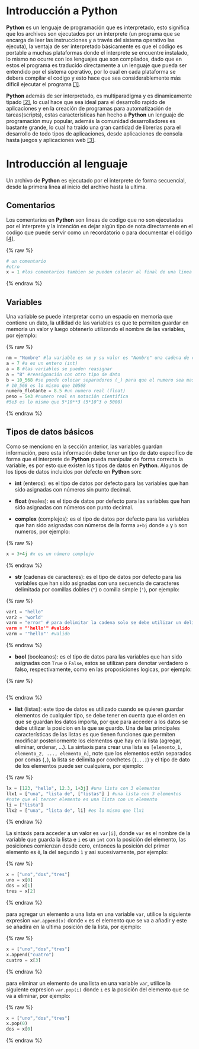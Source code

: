 # Introducción a Python
**Python** es un lenguaje de programación que es interpretado, esto significa que los archivos son ejecutados por un interprete (un programa que se encarga de leer las instrucciones y a través del sistema operativo las ejecuta), la ventaja de ser interpretado básicamente es que el código es portable a muchas plataformas donde el interprete se encuentre instalado, lo mismo no ocurre con los lenguajes que son compilados, dado que en estos el programa es traducido directamente a un lenguaje que pueda ser entendido por el sistema operativo, por lo cual en cada plataforma se debera compilar el codigo y esto hace que sea considerablemente más dificil ejecutar el programa [[1]](https://es.wikipedia.org/wiki/Python). 

**Python** además de ser interpretado, es multiparadigma y es dinamicamente tipado [[2]](https://docs.python.org/3/tutorial/index.html), lo cual hace que sea ideal para el desarrollo rapido de aplicaciones y en la creación de programas para automatización de tareas(scripts), estas características han hecho a **Python** un lenguaje de programación muy popular, además la comunidad desarrolladores es bastante grande, lo cual ha traido una gran cantidad de librerias para el desarrollo de todo tipos de aplicaciones, desde aplicaciones de consola hasta juegos y aplicaciones web [[3]](https://brochure.getpython.info/).

# Introducción al lenguaje
Un archivo de **Python** es ejecutado por el interprete de forma secuencial, desde la primera linea al inicio del archivo hasta la ultima.

## Comentarios
Los comentarios en **Python** son lineas de codigo que no son ejecutados por el interprete y la intención es dejar algún tipo de nota directamente en el codigo que puede servir como un recordatorio o para documentar el código [[4]](https://docs.python.org/3/reference/lexical_analysis.html#comments).

{% raw %}
```python
# un comentario
#otro
x = 1 #los comentarios tambien se pueden colocar al final de una linea
```
{% endraw %}

## Variables
Una variable se puede interpretar como un espacio en memoria que contiene un dato, la utilidad de las variables es que te permiten guardar en memoria un valor y luego obtenerlo utilizando el nombre de las variables, por ejemplo:

{% raw %}
```python
nm = "Nombre" #la variable es nm y su valor es "Nombre" una cadena de caracteres
a = 7 #a es un entero (int)
a = 8 #las variables se pueden reasignar
a = "8" #reasignación con otro tipo de dato
b = 10_568 #se puede colocar separadores (_) para que el numero sea mas legible
# 10_568 es lo mismo que 10568
numero_flotante = 8.5 #un numero real (float)
peso = 5e3 #numero real en notación cientifica
#5e3 es lo mismo que 5*10**3 (5*10^3 o 5000)
```
{% endraw %}

## Tipos de datos básicos
Como se menciono en la sección anterior, las variables guardan información, pero esta información debe tener un tipo de dato especifico de forma que el interprete de **Python** pueda manipular de forma correcta la variable, es por esto que existen los tipos de datos en **Python**. Algunos de los tipos de datos incluidos por defecto en **Python** son:

+ **int** (enteros): es el tipo de datos por defecto para las variables que han sido asignadas con números sin punto decimal.

+ **float** (reales): es el tipo de datos por defecto para las variables que han sido asignadas con números con punto decimal.

+ **complex** (complejos): es el tipo de datos por defecto para las variables que han sido asignadas con números de la forma `a+bj` donde `a` y `b` son numeros, por ejemplo: 

{% raw %}
```python
x = 3+4j #x es un número complejo
```
{% endraw %}

+ **str** (cadenas de caracteres): es el tipo de datos por defecto para las variables que han sido asignadas con una secuencia de caracteres delimitada por comillas dobles (`"`) o comilla simple (`'`), por ejemplo:

{% raw %}
```python
var1 = "hello"
var2 = 'world'
varm = "error' # para delimitar la cadena solo se debe utilizar un delimitador
varm = "'hello'" #valido
varm = '"hello"' #valido
```
{% endraw %}

+ **bool** (booleanos): es el tipo de datos para las variables que han sido asignadas con `True` o `False`, estos se utilizan para denotar verdadero o falso, respectivamente, como en las proposiciones logicas, por ejemplo:

{% raw %}
```python

```
{% endraw %}

+ **list** (listas): este tipo de datos es utilizado cuando se quieren guardar elementos de cualquier tipo, se debe tener en cuenta que el orden en que se guardan los datos importa, por que para acceder a los datos se debe utilizar la posicion en la que se guardo. Una de las principales características de las listas es que tienen funciones que permiten modificar posteriormente los elementos que hay en la lista (agregar, eliminar, ordenar, ...). La sintaxis para crear una lista es `[elemento_1, elemento_2, ..., elemento_n]`, note que los elementos están separados por comas (`,`), la lista se delimita por corchetes (`[...]`) y el tipo de dato de los elementos puede ser cualquiera, por ejemplo:

{% raw %}
```python
lx = [123, "hello", 12.3, 1+3j] #una lista con 3 elementos
llx1 = ["una", "lista de", ["listas"] ] #una lista con 3 elementos
#note que el tercer elemento es una lista con un elemento
li = ["lista"]
llx2 = ["una", "lista de", li] #es lo mismo que llx1
```
{% endraw %}

La sintaxis para acceder a un valor  es `var[i]`, donde `var` es el nombre de la variable que guarda la lista e `i` es un `int` con la posición del elemento, las posiciones comienzan desde cero, entonces la posición del primer elemento es `0`, la del segundo `1` y asi sucesivamente, por ejemplo:

{% raw %}
```python
x = ["uno","dos","tres"]
uno = x[0]
dos = x[1]
tres = x[2]
```
{% endraw %}

para agregar un elemento a una lista en una variable `var`, utilice la siguiente expresion `var.append(x)` donde `x` es el elemento que se va a añadir y este se añadira en la ultima posición de la lista, por ejemplo:

{% raw %}
```python
x = ["uno","dos","tres"]
x.append("cuatro")
cuatro = x[3]
```
{% endraw %}

para eliminar un elemento de una lista en una variable `var`, utilice la siguiente expresion `var.pop(i)` donde `i` es la posición del elemento que se va a eliminar, por ejemplo:

{% raw %}
```python
x = ["uno","dos","tres"]
x.pop(0)
dos = x[0]
```
{% endraw %}
